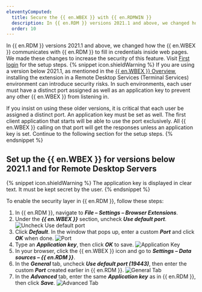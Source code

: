 ```yaml
---
eleventyComputed:
  title: Secure the {{ en.WBEX }} with {{ en.RDMWIN }}
  description: In {{ en.RDM }} versions 2021.1 and above, we changed how the {{ en.WBEX }} communicates with {{ en.RDMWIN }} to fill in credentials inside web pages. We made these changes to increase the security of this feature.
  order: 10
---
```

In {{ en.RDM }} versions 2021.1 and above, we changed how the {{ en.WBEX }} communicates with {{ en.RDM }} to fill in credentials inside web pages. We made these changes to increase the security of this feature. Visit [First login](/workspace/workspace-browser-extension/remote-desktop-manager/first-login/first-login-rdm-windows/) for the setup steps.
{% snippet icon.shieldWarning %}
If you are using a version below 2021.1, as mentioned in the [{{ en.WBEX }} Overview](/workspace/workspace-browser-extension/), installing the extension in a Remote Desktop Services (Terminal Services) environment can introduce security risks. In such environments, each user must have a distinct port assigned as well as an application key to prevent any other {{ en.WBEX }} from listening in.

If you insist on using these older versions, it is critical that each user be assigned a distinct port. An application key must be set as well. The first client application that starts will be able to use the port exclusively. All {{ en.WBEX }} calling on that port will get the responses unless an application key is set. Continue to the following section for the setup steps.
{% endsnippet %}

## Set up the {{ en.WBEX }} for versions below 2021.1 and for Remote Desktop Servers
{% snippet icon.shieldWarning %}
The application key is displayed in clear text. It must be kept secret by the user.
{% endsnippet %}

To enable the security layer in {{ en.RDM }}, follow these steps:

1. In {{ en.RDM }}, navigate to ***File – Settings – Browser Extensions***.
1. Under the ***{{ en.WBEX }}*** section, uncheck ***Use default port***.
![Uncheck Use default port](https://cdnweb.devolutions.net/docs/docs_en_rdm_windows_RDMWin2097.png)
1. Click ***Default***. In the window that pops up, enter a custom ***Port*** and click ***OK*** when done.
![Port](https://cdnweb.devolutions.net/docs/docs_en_rdm_windows_Dwl4060.png)
1. Type an ***Application key***, then click ***OK*** to save.
![Application Key](https://cdnweb.devolutions.net/docs/docs_en_rdm_windows_RDMWin2098.png)
1. In your browser, click the {{ en.WBEX }} icon and go to ***Settings – Data sources – {{ en.RDM }}***.
1. In the ***General*** tab, uncheck ***Use default port (19443)***, then enter the custom ***Port*** created earlier in {{ en.RDM }}.
![General Tab](https://cdnweb.devolutions.net/docs/docs_en_rdm_windows_RDMWin2099.png)
1. In the ***Advanced*** tab, enter the same ***Application key*** as in {{ en.RDM }}, then click ***Save***.
![Advanced Tab](https://cdnweb.devolutions.net/docs/docs_en_rdm_windows_RDMWin2100.png)
